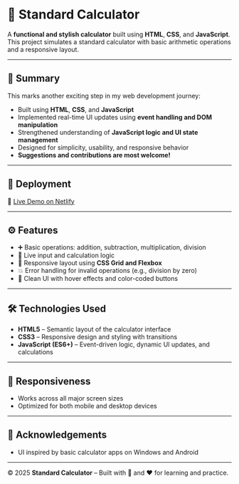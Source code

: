 # 🧮 Standard Calculator

A **functional and stylish calculator** built using **HTML**, **CSS**, and **JavaScript**.  
This project simulates a standard calculator with basic arithmetic operations and a responsive layout.

---

## 📌 Summary

This marks another exciting step in my web development journey:

- Built using **HTML**, **CSS**, and **JavaScript**
- Implemented real-time UI updates using **event handling and DOM manipulation**
- Strengthened understanding of **JavaScript logic and UI state management**
- Designed for simplicity, usability, and responsive behavior
- **Suggestions and contributions are most welcome!**

---

## 🚀 Deployment

🔗 [Live Demo on Netlify](https://ayeshascalculator.netlify.app/)

---

## ⚙️ Features

- ➕ Basic operations: addition, subtraction, multiplication, division
- 🔢 Live input and calculation logic
- 📱 Responsive layout using **CSS Grid and Flexbox**
- 💥 Error handling for invalid operations (e.g., division by zero)
- 🎨 Clean UI with hover effects and color-coded buttons

---

## 🛠 Technologies Used

- **HTML5** – Semantic layout of the calculator interface
- **CSS3** – Responsive design and styling with transitions
- **JavaScript (ES6+)** – Event-driven logic, dynamic UI updates, and calculations

---

## 📱 Responsiveness

- Works across all major screen sizes
- Optimized for both mobile and desktop devices

---

## 🙏 Acknowledgements

- UI inspired by basic calculator apps on Windows and Android

---

&copy; 2025 **Standard Calculator** – Built with 🧠 and ❤️ for learning and practice.
